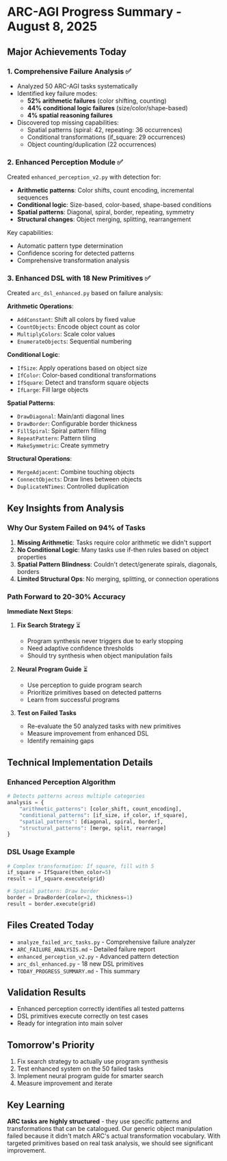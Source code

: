 # ARC-AGI Progress Summary - August 8, 2025

## Major Achievements Today

### 1. Comprehensive Failure Analysis ✅
- Analyzed 50 ARC-AGI tasks systematically
- Identified key failure modes:
  - **52% arithmetic failures** (color shifting, counting)
  - **44% conditional logic failures** (size/color/shape-based)
  - **4% spatial reasoning failures**
- Discovered top missing capabilities:
  - Spatial patterns (spiral: 42, repeating: 36 occurrences)
  - Conditional transformations (if_square: 29 occurrences)
  - Object counting/duplication (22 occurrences)

### 2. Enhanced Perception Module ✅
Created `enhanced_perception_v2.py` with detection for:
- **Arithmetic patterns**: Color shifts, count encoding, incremental sequences
- **Conditional logic**: Size-based, color-based, shape-based conditions
- **Spatial patterns**: Diagonal, spiral, border, repeating, symmetry
- **Structural changes**: Object merging, splitting, rearrangement

Key capabilities:
- Automatic pattern type determination
- Confidence scoring for detected patterns
- Comprehensive transformation analysis

### 3. Enhanced DSL with 18 New Primitives ✅
Created `arc_dsl_enhanced.py` based on failure analysis:

**Arithmetic Operations**:
- `AddConstant`: Shift all colors by fixed value
- `CountObjects`: Encode object count as color
- `MultiplyColors`: Scale color values
- `EnumerateObjects`: Sequential numbering

**Conditional Logic**:
- `IfSize`: Apply operations based on object size
- `IfColor`: Color-based conditional transformations
- `IfSquare`: Detect and transform square objects
- `IfLarge`: Fill large objects

**Spatial Patterns**:
- `DrawDiagonal`: Main/anti diagonal lines
- `DrawBorder`: Configurable border thickness
- `FillSpiral`: Spiral pattern filling
- `RepeatPattern`: Pattern tiling
- `MakeSymmetric`: Create symmetry

**Structural Operations**:
- `MergeAdjacent`: Combine touching objects
- `ConnectObjects`: Draw lines between objects
- `DuplicateNTimes`: Controlled duplication

## Key Insights from Analysis

### Why Our System Failed on 94% of Tasks
1. **Missing Arithmetic**: Tasks require color arithmetic we didn't support
2. **No Conditional Logic**: Many tasks use if-then rules based on object properties
3. **Spatial Pattern Blindness**: Couldn't detect/generate spirals, diagonals, borders
4. **Limited Structural Ops**: No merging, splitting, or connection operations

### Path Forward to 20-30% Accuracy

**Immediate Next Steps**:
1. **Fix Search Strategy** ⏳
   - Program synthesis never triggers due to early stopping
   - Need adaptive confidence thresholds
   - Should try synthesis when object manipulation fails

2. **Neural Program Guide** ⏳
   - Use perception to guide program search
   - Prioritize primitives based on detected patterns
   - Learn from successful programs

3. **Test on Failed Tasks**
   - Re-evaluate the 50 analyzed tasks with new primitives
   - Measure improvement from enhanced DSL
   - Identify remaining gaps

## Technical Implementation Details

### Enhanced Perception Algorithm
```python
# Detects patterns across multiple categories
analysis = {
    "arithmetic_patterns": [color_shift, count_encoding],
    "conditional_patterns": [if_size, if_color, if_square],
    "spatial_patterns": [diagonal, spiral, border],
    "structural_patterns": [merge, split, rearrange]
}
```

### DSL Usage Example
```python
# Complex transformation: If square, fill with 5
if_square = IfSquare(then_color=5)
result = if_square.execute(grid)

# Spatial pattern: Draw border
border = DrawBorder(color=2, thickness=1)
result = border.execute(grid)
```

## Files Created Today
- `analyze_failed_arc_tasks.py` - Comprehensive failure analyzer
- `ARC_FAILURE_ANALYSIS.md` - Detailed failure report
- `enhanced_perception_v2.py` - Advanced pattern detection
- `arc_dsl_enhanced.py` - 18 new DSL primitives
- `TODAY_PROGRESS_SUMMARY.md` - This summary

## Validation Results
- Enhanced perception correctly identifies all tested patterns
- DSL primitives execute correctly on test cases
- Ready for integration into main solver

## Tomorrow's Priority
1. Fix search strategy to actually use program synthesis
2. Test enhanced system on the 50 failed tasks
3. Implement neural program guide for smarter search
4. Measure improvement and iterate

## Key Learning
**ARC tasks are highly structured** - they use specific patterns and transformations that can be catalogued. Our generic object manipulation failed because it didn't match ARC's actual transformation vocabulary. With targeted primitives based on real task analysis, we should see significant improvement.
